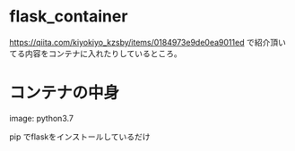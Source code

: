 # flask_container
https://qiita.com/kiyokiyo_kzsby/items/0184973e9de0ea9011ed で紹介頂いてる内容をコンテナに入れたりしているところ。

# コンテナの中身
image: python3.7

pip でflaskをインストールしているだけ


